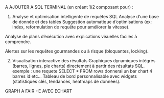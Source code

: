 A AJOUTER A SQL TERMINAL (en créant 1/2 composant pour) : 

1. Analyse et optimisation intelligente de requêtes SQL
Analyse d'une base de donnée et des tables
Suggestion automatique d’optimisations (ex: index, reformulation de requête pour améliorer la vitesse).

Analyse de plans d’exécution avec explications visuelles faciles à comprendre.

Alertes sur les requêtes gourmandes ou à risque (bloquantes, locking).

2. Visualisation interactive des résultats
Graphiques dynamiques intégrés (barres, lignes, pie charts) directement à partir des résultats SQL.
exemple : une requete SELECT * FROM rows donnerai un bar chart 4 barres id etc...
Tableau de bord personnalisable avec widgets (statistiques clés, tendances, heatmaps de données).

GRAPH A FAIR +E AVEC ECHART